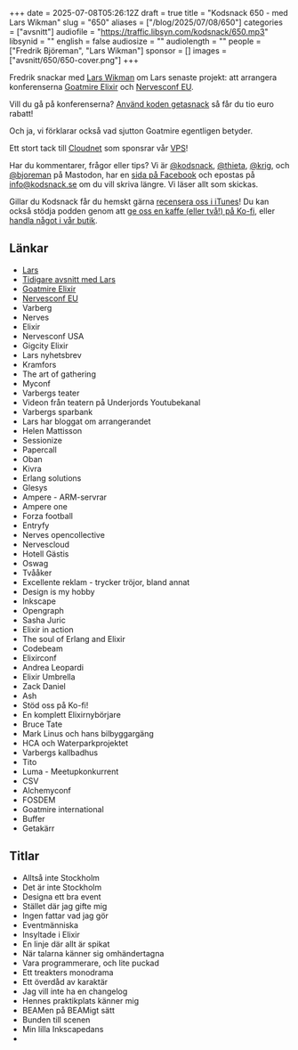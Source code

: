 +++
date = 2025-07-08T05:26:12Z
draft = true
title = "Kodsnack 650 -  med Lars Wikman"
slug = "650"
aliases = ["/blog/2025/07/08/650"]
categories = ["avsnitt"]
audiofile = "https://traffic.libsyn.com/kodsnack/650.mp3"
libsynid = ""
english = false
audiosize = ""
audiolength = ""
people = ["Fredrik Björeman", "Lars Wikman"]
sponsor = []
images = ["avsnitt/650/650-cover.png"]
+++

Fredrik snackar med [Lars Wikman](https://underjord.io/lars.html) om Lars senaste projekt: att arrangera konferenserna [Goatmire Elixir](https://goatmire.com/) och [Nervesconf EU](https://goatmire.com/).

Vill du gå på konferenserna? [Använd koden getasnack](https://ti.to/goatmire/elixir/discount/getasnack) så får du tio euro rabatt!

Och ja, vi förklarar också vad sjutton Goatmire egentligen betyder.

Ett stort tack till [Cloudnet](https://www.cloudnet.se) som sponsrar vår [VPS](https://en.wikipedia.org/wiki/Virtual_private_server)!

Har du kommentarer, frågor eller tips? Vi är [@kodsnack](https://social.podsnack.se/@kodsnack), [@thieta](https://6510.nu/@thieta), [@krig](https://6510.nu/@krig), och [@bjoreman](https://toot.cafe/@bjoreman) på Mastodon, har en [sida på Facebook](https://www.facebook.com/) och epostas på [info@kodsnack.se](mailto:info@kodsnack.se) om du vill skriva längre. Vi läser allt som skickas.

Gillar du Kodsnack får du hemskt gärna [recensera oss i iTunes](https://itunes.apple.com/se/podcast/kodsnack/id561631498?l=en)! Du kan också stödja podden genom att <a href="https://ko-fi.com/kodsnack" rel="payment">ge oss en kaffe (eller två!) på Ko-fi</a>, eller [handla något i vår butik](https://shop.spreadshirt.se/kodsnack/).

## Länkar
* [Lars](https://underjord.io/lars.html)
* [Tidigare avsnitt med Lars](https://kodsnack.se/people/lars-wikman/)
* [Goatmire Elixir](https://goatmire.com/) 
* [Nervesconf EU](https://goatmire.com/)
* Varberg
* Nerves
* Elixir
* Nervesconf USA
* Gigcity Elixir
* Lars nyhetsbrev
* Kramfors
* The art of gathering
* Myconf
* Varbergs teater
* Videon från teatern på Underjords Youtubekanal
* Varbergs sparbank
* Lars har bloggat om arrangerandet
* Helen Mattisson
* Sessionize
* Papercall
* Oban
* Kivra
* Erlang solutions
* Glesys
* Ampere - ARM-servrar
* Ampere one
* Forza football
* Entryfy
* Nerves opencollective
* Nervescloud
* Hotell Gästis
* Oswag
* Tvååker
* Excellente reklam - trycker tröjor, bland annat
* Design is my hobby
* Inkscape
* Opengraph
* Sasha Juric
* Elixir in action
* The soul of Erlang and Elixir
* Codebeam
* Elixirconf
* Andrea Leopardi
* Elixir Umbrella
* Zack Daniel
* Ash
* Stöd oss på Ko-fi!
* En komplett Elixirnybörjare
* Bruce Tate
* Mark Linus och hans bilbyggargäng
* HCA och Waterparkprojektet
* Varbergs kallbadhus
* Tito
* Luma - Meetupkonkurrent
* CSV
* Alchemyconf
* FOSDEM
* Goatmire international
* Buffer
* Getakärr

## Titlar
* Alltså inte Stockholm
* Det är inte Stockholm
* Designa ett bra event
* Stället där jag gifte mig
* Ingen fattar vad jag gör
* Eventmänniska
* Insyltade i Elixir
* En linje där allt är spikat
* När talarna känner sig omhändertagna
* Vara programmerare, och lite puckad
* Ett treakters monodrama
* Ett överdåd av karaktär
* Jag vill inte ha en changelog
* Hennes praktikplats känner mig
* BEAMen på BEAMigt sätt
* Bunden till scenen
* Min lilla Inkscapedans
* 